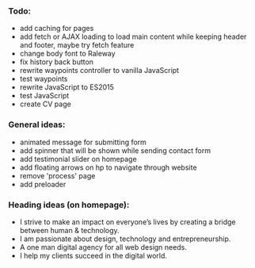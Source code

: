 ### Todo:
- add caching for pages
- add fetch or AJAX loading to load main content while keeping header and footer, maybe try fetch feature
- change body font to Raleway
- fix history back button
- rewrite waypoints controller to vanilla JavaScript
- test waypoints
- rewrite JavaScript to ES2015
- test JavaScript
- create CV page

### General ideas:
- animated message for submitting form
- add spinner that will be shown while sending contact form
- add testimonial slider on homepage
- add floating arrows on hp to navigate through website
- remove 'process' page
- add preloader

### Heading ideas (on homepage):
- I strive to make an impact on everyone’s lives by creating a bridge between human & technology.
- I am passionate about design, technology and entrepreneurship.
- A one man digital agency for all web design needs.
- I help my clients succeed in the digital world.
